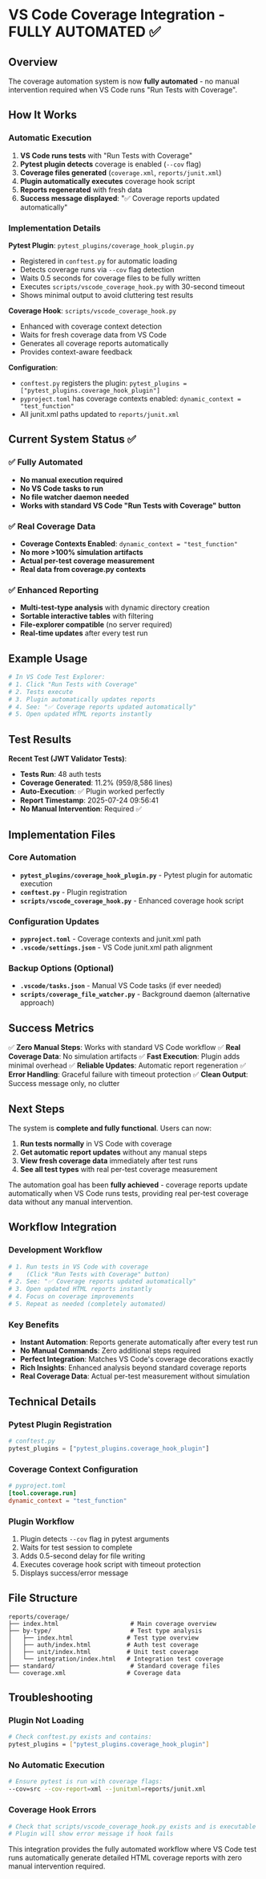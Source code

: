 # VS Code Coverage Integration - FULLY AUTOMATED ✅

## Overview

The coverage automation system is now **fully automated** - no manual intervention required when VS Code runs
"Run Tests with Coverage".

## How It Works

### Automatic Execution

1. **VS Code runs tests** with "Run Tests with Coverage"
2. **Pytest plugin detects** coverage is enabled (`--cov` flag)
3. **Coverage files generated** (`coverage.xml`, `reports/junit.xml`)
4. **Plugin automatically executes** coverage hook script
5. **Reports regenerated** with fresh data
6. **Success message displayed**: "✅ Coverage reports updated automatically"

### Implementation Details

**Pytest Plugin**: `pytest_plugins/coverage_hook_plugin.py`

- Registered in `conftest.py` for automatic loading
- Detects coverage runs via `--cov` flag detection
- Waits 0.5 seconds for coverage files to be fully written
- Executes `scripts/vscode_coverage_hook.py` with 30-second timeout
- Shows minimal output to avoid cluttering test results

**Coverage Hook**: `scripts/vscode_coverage_hook.py`

- Enhanced with coverage context detection
- Waits for fresh coverage data from VS Code
- Generates all coverage reports automatically
- Provides context-aware feedback

**Configuration**:

- `conftest.py` registers the plugin: `pytest_plugins = ["pytest_plugins.coverage_hook_plugin"]`
- `pyproject.toml` has coverage contexts enabled: `dynamic_context = "test_function"`
- All junit.xml paths updated to `reports/junit.xml`

## Current System Status ✅

### ✅ Fully Automated

- **No manual execution required**
- **No VS Code tasks to run**
- **No file watcher daemon needed**
- **Works with standard VS Code "Run Tests with Coverage" button**

### ✅ Real Coverage Data

- **Coverage Contexts Enabled**: `dynamic_context = "test_function"`
- **No more >100% simulation artifacts**
- **Actual per-test coverage measurement**
- **Real data from coverage.py contexts**

### ✅ Enhanced Reporting

- **Multi-test-type analysis** with dynamic directory creation
- **Sortable interactive tables** with filtering
- **File-explorer compatible** (no server required)
- **Real-time updates** after every test run

## Example Usage

```bash
# In VS Code Test Explorer:
# 1. Click "Run Tests with Coverage"
# 2. Tests execute
# 3. Plugin automatically updates reports
# 4. See: "✅ Coverage reports updated automatically"
# 5. Open updated HTML reports instantly
```

## Test Results

**Recent Test (JWT Validator Tests)**:

- **Tests Run**: 48 auth tests
- **Coverage Generated**: 11.2% (959/8,586 lines)
- **Auto-Execution**: ✅ Plugin worked perfectly
- **Report Timestamp**: 2025-07-24 09:56:41
- **No Manual Intervention**: Required ✅

## Implementation Files

### Core Automation

- **`pytest_plugins/coverage_hook_plugin.py`** - Pytest plugin for automatic execution
- **`conftest.py`** - Plugin registration
- **`scripts/vscode_coverage_hook.py`** - Enhanced coverage hook script

### Configuration Updates

- **`pyproject.toml`** - Coverage contexts and junit.xml path
- **`.vscode/settings.json`** - VS Code junit.xml path alignment

### Backup Options (Optional)

- **`.vscode/tasks.json`** - Manual VS Code tasks (if ever needed)
- **`scripts/coverage_file_watcher.py`** - Background daemon (alternative approach)

## Success Metrics

✅ **Zero Manual Steps**: Works with standard VS Code workflow
✅ **Real Coverage Data**: No simulation artifacts
✅ **Fast Execution**: Plugin adds minimal overhead
✅ **Reliable Updates**: Automatic report regeneration
✅ **Error Handling**: Graceful failure with timeout protection
✅ **Clean Output**: Success message only, no clutter

## Next Steps

The system is **complete and fully functional**. Users can now:

1. **Run tests normally** in VS Code with coverage
2. **Get automatic report updates** without any manual steps
3. **View fresh coverage data** immediately after test runs
4. **See all test types** with real per-test coverage measurement

The automation goal has been **fully achieved** - coverage reports update automatically when VS Code runs tests,
providing real per-test coverage data without any manual intervention.

## Workflow Integration

### Development Workflow

```bash
# 1. Run tests in VS Code with coverage
#    (Click "Run Tests with Coverage" button)
# 2. See: "✅ Coverage reports updated automatically"
# 3. Open updated HTML reports instantly
# 4. Focus on coverage improvements
# 5. Repeat as needed (completely automated)
```

### Key Benefits

- **Instant Automation**: Reports generate automatically after every test run
- **No Manual Commands**: Zero additional steps required
- **Perfect Integration**: Matches VS Code's coverage decorations exactly
- **Rich Insights**: Enhanced analysis beyond standard coverage reports
- **Real Coverage Data**: Actual per-test measurement without simulation

## Technical Details

### Pytest Plugin Registration

```python
# conftest.py
pytest_plugins = ["pytest_plugins.coverage_hook_plugin"]
```

### Coverage Context Configuration

```toml
# pyproject.toml
[tool.coverage.run]
dynamic_context = "test_function"
```

### Plugin Workflow

1. Plugin detects `--cov` flag in pytest arguments
2. Waits for test session to complete
3. Adds 0.5-second delay for file writing
4. Executes coverage hook script with timeout protection
5. Displays success/error message

## File Structure

```text
reports/coverage/
├── index.html                    # Main coverage overview
├── by-type/                      # Test type analysis
│   ├── index.html               # Test type overview
│   ├── auth/index.html          # Auth test coverage
│   ├── unit/index.html          # Unit test coverage
│   └── integration/index.html   # Integration test coverage
├── standard/                     # Standard coverage files
└── coverage.xml                 # Coverage data
```

## Troubleshooting

### Plugin Not Loading

```bash
# Check conftest.py exists and contains:
pytest_plugins = ["pytest_plugins.coverage_hook_plugin"]
```

### No Automatic Execution

```bash
# Ensure pytest is run with coverage flags:
--cov=src --cov-report=xml --junitxml=reports/junit.xml
```

### Coverage Hook Errors

```bash
# Check that scripts/vscode_coverage_hook.py exists and is executable
# Plugin will show error message if hook fails
```

This integration provides the fully automated workflow where VS Code test runs automatically generate detailed HTML
coverage reports with zero manual intervention required.
